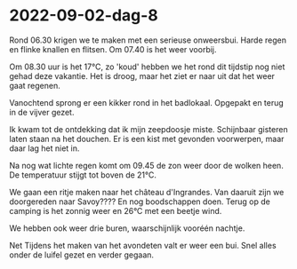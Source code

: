 # 2022-09-02-dag-8
Rond 06.30 krigen we te maken met een serieuse onweersbui. Harde regen en flinke knallen en flitsen. Om 07.40 is het weer voorbij.

Om 08.30 uur is het 17°C, zo 'koud' hebben we het rond dit tijdstip nog niet gehad deze vakantie. Het is droog, maar het ziet er naar uit dat het weer gaat regenen.

Vanochtend sprong er een kikker rond in het badlokaal. Opgepakt en terug in de vijver gezet.

Ik kwam tot de ontdekking dat ik mijn zeepdoosje miste. Schijnbaar gisteren laten staan na het douchen. Er is een kist met gevonden voorwerpen, maar daar lag het niet in.

Na nog wat lichte regen komt om 09.45 de zon weer door de wolken heen. De temperatuur stijgt tot boven de 21°C.

We gaan een ritje maken naar het château  d'Ingrandes. Van daaruit zijn we doorgereden naar Savoy???? En nog boodschappen doen. 
Terug op de camping is het zonnig weer en 26°C met een beetje wind.

We hebben ook weer drie buren, waarschijnlijk vooréén nachtje.

Net Tijdens het maken van het avondeten valt er weer een bui. Snel alles onder de luifel gezet en verder gegaan.



